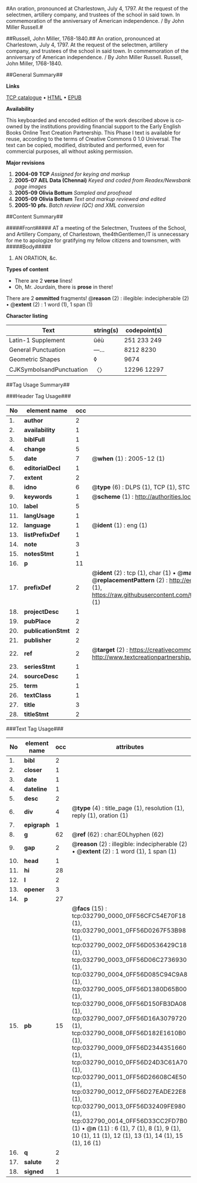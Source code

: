 #An oration, pronounced at Charlestown, July 4, 1797. At the request of the selectmen, artillery company, and trustees of the school in said town. In commemoration of the anniversary of American independence. / By John Miller Russell.#

##Russell, John Miller, 1768-1840.##
An oration, pronounced at Charlestown, July 4, 1797. At the request of the selectmen, artillery company, and trustees of the school in said town. In commemoration of the anniversary of American independence. / By John Miller Russell.
Russell, John Miller, 1768-1840.

##General Summary##

**Links**

[TCP catalogue](http://www.ota.ox.ac.uk/tcp/)  • 
[HTML](http://tei.it.ox.ac.uk/tcp/Texts-HTML/free/N24/N24744.html)  • 
[EPUB](http://tei.it.ox.ac.uk/tcp/Texts-EPUB/free/N24/N24744.epub)

**Availability**

This keyboarded and encoded edition of the
	       work described above is co-owned by the institutions
	       providing financial support to the Early English Books
	       Online Text Creation Partnership. This Phase I text is
	       available for reuse, according to the terms of Creative
	       Commons 0 1.0 Universal. The text can be copied,
	       modified, distributed and performed, even for
	       commercial purposes, all without asking permission.

**Major revisions**

1. __2004-09__ __TCP__ *Assigned for keying and markup*
1. __2005-07__ __AEL Data (Chennai)__ *Keyed and coded from Readex/Newsbank page images*
1. __2005-09__ __Olivia Bottum__ *Sampled and proofread*
1. __2005-09__ __Olivia Bottum__ *Text and markup reviewed and edited*
1. __2005-10__ __pfs.__ *Batch review (QC) and XML conversion*

##Content Summary##

#####Front#####
AT a meeting of the Selectmen, Trustees of the School, and Artillery Company, of Charlestown, the4thGentlemen,IT is unnecessary for me to apologize for gratifying my fellow citizens and townsmen, with
#####Body#####

1. AN ORATION, &c.

**Types of content**

  * There are 2 **verse** lines!
  * Oh, Mr. Jourdain, there is **prose** in there!

There are 2 **ommitted** fragments! 
 @__reason__ (2) : illegible: indecipherable (2)  •  @__extent__ (2) : 1 word (1), 1 span (1)

**Character listing**


|Text|string(s)|codepoint(s)|
|---|---|---|
|Latin-1 Supplement|ûéù|251 233 249|
|General Punctuation|—…|8212 8230|
|Geometric Shapes|◊|9674|
|CJKSymbolsandPunctuation|〈〉|12296 12297|

##Tag Usage Summary##

###Header Tag Usage###

|No|element name|occ|attributes|
|---|---|---|---|
|1.|__author__|2||
|2.|__availability__|1||
|3.|__biblFull__|1||
|4.|__change__|5||
|5.|__date__|7| @__when__ (1) : 2005-12 (1)|
|6.|__editorialDecl__|1||
|7.|__extent__|2||
|8.|__idno__|6| @__type__ (6) : DLPS (1), TCP (1), STC (1), NOTIS (1), IMAGE-SET (1), EVANS-CITATION (1)|
|9.|__keywords__|1| @__scheme__ (1) : http://authorities.loc.gov/ (1)|
|10.|__label__|5||
|11.|__langUsage__|1||
|12.|__language__|1| @__ident__ (1) : eng (1)|
|13.|__listPrefixDef__|1||
|14.|__note__|3||
|15.|__notesStmt__|1||
|16.|__p__|11||
|17.|__prefixDef__|2| @__ident__ (2) : tcp (1), char (1)  •  @__matchPattern__ (2) : ([0-9\-]+):([0-9IVX]+) (1), (.+) (1)  •  @__replacementPattern__ (2) : http://eebo.chadwyck.com/downloadtiff?vid=$1&page=$2 (1), https://raw.githubusercontent.com/textcreationpartnership/Texts/master/tcpchars.xml#$1 (1)|
|18.|__projectDesc__|1||
|19.|__pubPlace__|2||
|20.|__publicationStmt__|2||
|21.|__publisher__|2||
|22.|__ref__|2| @__target__ (2) : https://creativecommons.org/publicdomain/zero/1.0/ (1), http://www.textcreationpartnership.org/docs/. (1)|
|23.|__seriesStmt__|1||
|24.|__sourceDesc__|1||
|25.|__term__|1||
|26.|__textClass__|1||
|27.|__title__|3||
|28.|__titleStmt__|2||


###Text Tag Usage###

|No|element name|occ|attributes|
|---|---|---|---|
|1.|__bibl__|2||
|2.|__closer__|1||
|3.|__date__|1||
|4.|__dateline__|1||
|5.|__desc__|2||
|6.|__div__|4| @__type__ (4) : title_page (1), resolution (1), reply (1), oration (1)|
|7.|__epigraph__|1||
|8.|__g__|62| @__ref__ (62) : char:EOLhyphen (62)|
|9.|__gap__|2| @__reason__ (2) : illegible: indecipherable (2)  •  @__extent__ (2) : 1 word (1), 1 span (1)|
|10.|__head__|1||
|11.|__hi__|28||
|12.|__l__|2||
|13.|__opener__|3||
|14.|__p__|27||
|15.|__pb__|15| @__facs__ (15) : tcp:032790_0000_0FF56CFC54E70F18 (1), tcp:032790_0001_0FF56D0267F53B98 (1), tcp:032790_0002_0FF56D0536429C18 (1), tcp:032790_0003_0FF56D06C2736930 (1), tcp:032790_0004_0FF56D085C94C9A8 (1), tcp:032790_0005_0FF56D1380D65B00 (1), tcp:032790_0006_0FF56D150FB3DA08 (1), tcp:032790_0007_0FF56D16A3079720 (1), tcp:032790_0008_0FF56D182E1610B0 (1), tcp:032790_0009_0FF56D2344351660 (1), tcp:032790_0010_0FF56D24D3C61A70 (1), tcp:032790_0011_0FF56D26608C4E50 (1), tcp:032790_0012_0FF56D27EADE22E8 (1), tcp:032790_0013_0FF56D32409FE980 (1), tcp:032790_0014_0FF56D33CC2FD7B0 (1)  •  @__n__ (11) : 6 (1), 7 (1), 8 (1), 9 (1), 10 (1), 11 (1), 12 (1), 13 (1), 14 (1), 15 (1), 16 (1)|
|16.|__q__|2||
|17.|__salute__|2||
|18.|__signed__|1||
